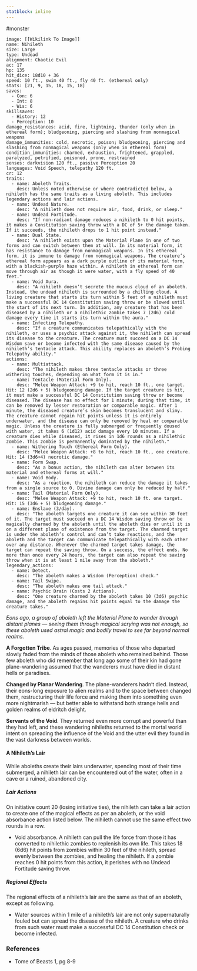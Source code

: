 ```yaml
---
statblock: inline
---
```

 #monster 

```statblock
image: [[Wikilink To Image]]
name: Nihileth
size: Large
type: Undead
alignment: Chaotic Evil
ac: 17
hp: 135
hit_dice: 18d10 + 36
speed: 10 ft., swim 40 ft., fly 40 ft. (ethereal only)
stats: [21, 9, 15, 18, 15, 18]
saves:
  - Con: 6
  - Int: 8
  - Wis: 6
skillsaves:
  - History: 12
  - Perception: 10
damage_resistances: acid, fire, lightning, thunder (only when in ethereal form); bludgeoning, piercing and slashing from nonmagical weapons
damage_immunities: cold, necrotic, poison; bludgeoning, piercing and slashing from nonmagical weapons (only when in ethereal form)
condition_immunities: charmed, exhaustion, frightened, grappled, paralyzed, petrified, poisoned, prone, restrained
senses: darkvision 120 ft., passive Perception 20
languages: Void Speech, telepathy 120 ft.
cr: 12
traits:
  - name: Aboleth Traits.
    desc: Unless noted otherwise or where contradicted below, a nihileth has the same traits as a living aboleth. This includes legendary actions and lair actions.
  - name: Undead Nature.
    desc: "A nihileth does not require air, food, drink, or sleep."
  - name: Undead Fortitude.
    desc: "If non-radiant damage reduces a nihileth to 0 hit points, it makes a Constitution saving throw with a DC of 5+ the damage taken. If it succeeds, the nihileth drops to 1 hit point instead."
  - name: Dual State.
    desc: "A nihileth exists upon the Material Plane in one of two forms and can switch between them at will. In its material form, it has resistance to damage from nonmagical weapons. In its ethereal form, it is immune to damage from nonmagical weapons. The creature’s ethereal form appears as a dark purple outline of its material form, with a blackish-purple haze within. A nihileth in ethereal form can move through air as though it were water, with a fly speed of 40 feet."
  - name: Void Aura.
    desc: "A nihileth doesn’t secrete the mucous cloud of an aboleth. Instead, the undead nihileth is surrounded by a chilling cloud. A living creature that starts its turn within 5 feet of a nihileth must make a successful DC 14 Constitution saving throw or be slowed until the start of its next turn. In addition, any creature that has been diseased by a nihileth or a nihilethic zombie takes 7 (2d6) cold damage every time it starts its turn within the aura."
  - name: Infecting Telepathy.
    desc: "If a creature communicates telepathically with the nihileth, or uses a psychic attack against it, the nihileth can spread its disease to the creature. The creature must succeed on a DC 14 Wisdom save or become infected with the same disease caused by the nihileth’s tentacle attack. This ability replaces an aboleth’s Probing Telepathy ability."
actions:
  - name: Multiattack.
    desc: "The nihileth makes three tentacle attacks or three withering touches, depending on what form it is in."
  - name: Tentacle (Material Form Only).
    desc: "Melee Weapon Attack: +9 to hit, reach 10 ft., one target. Hit: 12 (2d6 + 5) bludgeoning damage. If the target creature is hit, it must make a successful DC 14 Constitution saving throw or become diseased. The disease has no effect for 1 minute; during that time, it can be removed by lesser restoration or comparable magic. After 1 minute, the diseased creature’s skin becomes translucent and slimy. The creature cannot regain hit points unless it is entirely underwater, and the disease can only be removed by heal or comparable magic. Unless the creature is fully submerged or frequently doused with water, it takes 6 (1d12) acid damage every 10 minutes. If a creature dies while diseased, it rises in 1d6 rounds as a nihilethic zombie. This zombie is permanently dominated by the nihileth."
  - name: Withering Touch (Ethereal Form Only).
    desc: "Melee Weapon Attack: +8 to hit, reach 10 ft., one creature. Hit: 14 (3d6+4) necrotic damage."
  - name: Form Swap.
    desc: "As a bonus action, the nihileth can alter between its material and ethereal forms at will."
  - name: Void Body.
    desc: "As a reaction, the nihileth can reduce the damage it takes from a single source to 0. Divine damage can only be reduced by half."
  - name: Tail (Material Form Only).
    desc: "Melee Weapon Attack: +9 to hit, reach 10 ft. one target. Hit: 15 (3d6 + 5) bludgeoning damage."
  - name: Enslave (3/day).
    desc: "The aboleth targets one creature it can see within 30 feet of it. The target must succeed on a DC 14 Wisdom saving throw or be magically charmed by the aboleth until the aboleth dies or until it is on a different plane of existence from the target. The charmed target is under the aboleth’s control and can’t take reactions, and the aboleth and the target can communicate telepathically with each other over any distance. Whenever the charmed target takes damage, the target can repeat the saving throw. On a success, the effect ends. No more than once every 24 hours, the target can also repeat the saving throw when it is at least 1 mile away from the aboleth."
legendary_actions:
  - name: Detect.
    desc: "The aboleth makes a Wisdom (Perception) check."
  - name: Tail Swipe.
    desc: "The aboleth makes one tail attack."
  - name: Psychic Drain (Costs 2 Actions).
    desc: "One creature charmed by the aboleth takes 10 (3d6) psychic damage, and the aboleth regains hit points equal to the damage the creature takes."
```

_Eons ago, a group of aboleth left the Material Plane to wander through distant planes — seeing them through magical scrying was not enough, so these aboleth used astral magic and bodily travel to see far beyond normal realms._

**A Forgotten Tribe**. As ages passed, memories of those who departed slowly faded from the minds of those aboleth who remained behind. Those few aboleth who did remember that long ago some of their kin had gone plane-wandering assumed that the wanderers must have died in distant hells or paradises.

**Changed by Planar Wandering**. The plane-wanderers hadn’t died. Instead, their eons-long exposure to alien realms and to the space between changed them, restructuring their life force and making them into something even more nightmarish — but better able to withstand both strange hells and golden realms of eldritch delight.

**Servants of the Void**. They returned even more corrupt and powerful than they had left, and these wandering nihileths returned to the mortal world intent on spreading the influence of the Void and the utter evil they found in the vast darkness between worlds.

#### A Nihileth’s Lair

While aboleths create their lairs underwater, spending most of their time submerged, a nihileth lair can be encountered out of the water, often in a cave or a ruined, abandoned city.

##### Lair Actions
On initiative count 20 (losing initiative ties), the nihileth can take a lair action to create one of the magical effects as per an aboleth, or the void absorbance action listed below. The nihileth cannot use the same effect two rounds in a row.
- Void absorbance. A nihileth can pull the life force from those it has converted to nihilethic zombies to replenish its own life. This takes 18 (6d6) hit points from zombies within 30 feet of the nihileth, spread evenly between the zombies, and healing the nihileth. If a zombie reaches 0 hit points from this action, it perishes with no Undead Fortitude saving throw.

##### Regional Effects
The regional effects of a nihileth’s lair are the same as that of an aboleth, except as following.
- Water sources within 1 mile of a nihileth’s lair are not only supernaturally fouled but can spread the disease of the nihileth. A creature who drinks from such water must make a successful DC 14 Constitution check or become infected.

### References

* Tome of Beasts 1, pg 8-9